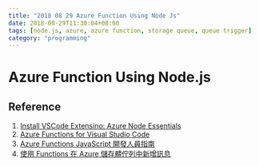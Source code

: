 ```yaml
---
title: "2018 08 29 Azure Function Using Node Js"
date: 2018-08-29T11:30:04+08:00
tags: [node.js, azure, azure function, storage queue, queue trigger]
category: "programming"
---
```


# Azure Function Using Node.js

## Reference
1. [Install VSCode Extensino: Azure Node Essentials](https://marketplace.visualstudio.com/items?itemName=azuresdkteam.azurenodeessentials)
2. [Azure Functions for Visual Studio Code](https://github.com/Microsoft/vscode-azurefunctions#javascript)
3. [Azure Functions JavaScript 開發人員指南](https://docs.microsoft.com/zh-tw/azure/azure-functions/functions-reference-node)
4. [使用 Functions 在 Azure 儲存體佇列中新增訊息](https://docs.microsoft.com/zh-tw/azure/azure-functions/functions-integrate-storage-queue-output-binding)